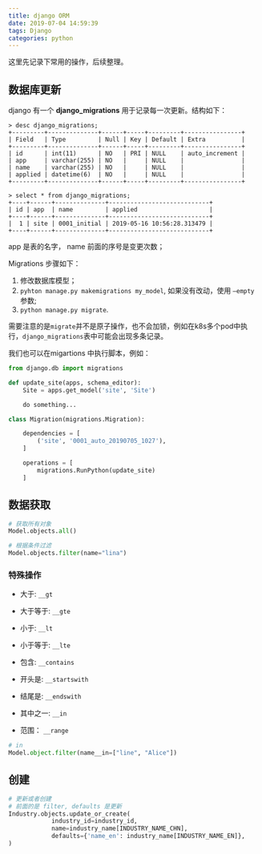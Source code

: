 ```yaml
---
title: django ORM
date: 2019-07-04 14:59:39
tags: Django
categories: python
---
```


这里先记录下常用的操作，后续整理。

<!-- more -->

## 数据库更新

django 有一个 **django_migrations** 用于记录每一次更新。结构如下：

```
> desc django_migrations;
+---------+--------------+------+-----+---------+----------------+
| Field   | Type         | Null | Key | Default | Extra          |
+---------+--------------+------+-----+---------+----------------+
| id      | int(11)      | NO   | PRI | NULL    | auto_increment |
| app     | varchar(255) | NO   |     | NULL    |                |
| name    | varchar(255) | NO   |     | NULL    |                |
| applied | datetime(6)  | NO   |     | NULL    |                |
+---------+--------------+------+-----+---------+----------------+

> select * from django_migrations;
+----+------+--------------+----------------------------+
| id | app  | name         | applied                    |
+----+------+--------------+----------------------------+
|  1 | site | 0001_initial | 2019-05-16 10:56:28.313479 |
+----+------+--------------+----------------------------+
```

app 是表的名字， name 前面的序号是变更次数；

Migrations 步骤如下：

1.  修改数据库模型；
2. `pyhton manage.py makemigrations my_model`, 如果没有改动，使用 `—empty` 参数;
3. `python manage.py migrate`.

需要注意的是`migrate`并不是原子操作，也不会加锁，例如在k8s多个pod中执行，`django_migrations`表中可能会出现多条记录。

我们也可以在migartions 中执行脚本，例如：

```python
from django.db import migrations

def update_site(apps, schema_editor):
    Site = apps.get_model('site', 'Site')

    do something...

class Migration(migrations.Migration):

    dependencies = [
        ('site', '0001_auto_20190705_1027'),
    ]

    operations = [
        migrations.RunPython(update_site)
    ]
```



## 数据获取

```python
# 获取所有对象
Model.objects.all()

# 根据条件过滤
Model.objects.filter(name="lina")
```



### 特殊操作

- 大于: `__gt`
- 大于等于: `__gte`

- 小于: `__lt`
- 小于等于: `__lte`

- 包含: `__contains`

- 开头是: `__startswith`

- 结尾是: `__endswith`

- 其中之一: `__in`

- 范围： `__range`

```python
# in
Model.object.filter(name__in=["line", "Alice"])
```



## 创建

```python
# 更新或者创建
# 前面的是 filter, defaults 是更新
Industry.objects.update_or_create(
            industry_id=industry_id,
            name=industry_name[INDUSTRY_NAME_CHN],
            defaults={'name_en': industry_name[INDUSTRY_NAME_EN]},
)
```

